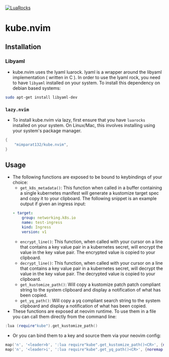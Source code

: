 [![LuaRocks](https://img.shields.io/luarocks/v/mimparat132/kube.nvim?logo=lua&color=purple)](https://luarocks.org/modules/mimparat132/kube.nvim)
# kube.nvim

## Installation

### Libyaml

- kube.nvim uses the lyaml luarock. lyaml is a wrapper around the libyaml implementation ( written in C ). In order to use the lyaml rock, you need to have `libyaml` installed on your system. To install this dependency on debian based systems:

```bash
sudo apt-get install libyaml-dev
```

### `lazy.nvim`

- To install kube.nvim via lazy, first ensure that you have `luarocks` installed on your system.
  On Linux/Mac, this involves installing using your system's package manager.

```lua
{
    "mimparat132/kube.nvim",
}
```

## Usage

- The following functions are exposed to be bound to keybindings of your choice:
  - `get_k8s_metadata()`: This function when called in a buffer containing a single kubernetes manifest will generate a kustomize target spec and copy it to your clipboard. The following snippet is an example output if given an ingress input:
  ```yaml
  - target:
      group: networking.k8s.io
      name: test-ingress
      kind: Ingress
      version: v1
  ```
  - `encrypt_line()`: This function, when called with your cursor on a line that contains a key value pair in a kubernetes secret, will encrypt the value in the key value pair. The encrypted value is copied to your clipboard.
  - `decrypt_line()`: This function, when called with your cursor on a line that contains a key value pair in a kubernetes secret, will decrypt the value in the key value pair. The decrypted value is copied to your clipboard.
  - `get_kustomize_path()`: Will copy a kustomize patch patch compliant string to the system clipboard and display a notification of what has been copied.
  - `get_yq_path()`: Will copy a yq compliant search string to the system clipboard and display a notification of what has been copied.
- These functions are exposed at neovim runtime. To use them in a file you can call them directly from the command line:

```lua
:lua (require"kube").get_kustomize_path()
```

- Or you can bind them to a key and source them via your neovim config:

```lua
map('n', '<leader>b', ':lua require"kube".get_kustomize_path()<CR>', {noremap = true, silent = false})
map('n', '<leader>i', ':lua require"kube".get_yq_path()<CR>', {noremap = true, silent = false})
```
